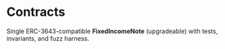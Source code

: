 # Contracts
Single ERC-3643-compatible **FixedIncomeNote** (upgradeable) with tests, invariants, and fuzz harness.
